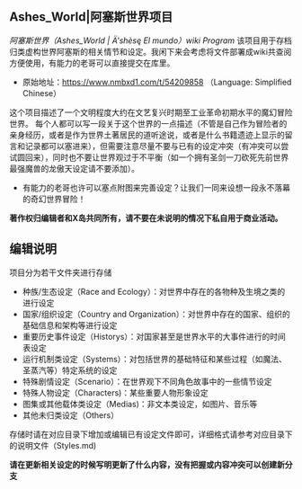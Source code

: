 ## Ashes_World|阿塞斯世界项目
*阿塞斯世界（Ashes_World | Ä'shèsę El mundo）wiki Program*
该项目用于存档归类虚构世界阿塞斯的相关情节和设定。我闲下来会考虑将文件部署成wiki共查阅方便使用，有能力的老哥可以直接提交在库里。
+ 原始地址：<https://www.nmbxd1.com/t/54209858> （Language: Simplified Chinese）

这个项目描述了一个文明程度大约在文艺复兴时期至工业革命初期水平的魔幻冒险世界。
每个人都可以写一段关于这个世界的一点描述（不管是自己作为冒险者的亲身经历，或者是作为世界土著居民的道听途说，或者是什么书籍遗迹上显示的留言和记录都可以塞进来），但需要注意尽量不要与已有的设定冲突（有冲突可以尝试圆回来），同时也不要让世界观过于不平衡（如一个拥有圣剑一刀砍死先前世界最强魔兽的龙傲天设定请不要添加）。
+ 有能力的老哥也许可以塞点附图来完善设定？让我们一同来设想一段永不落幕的奇幻世界冒险！

__著作权归编辑者和X岛共同所有，请不要在未说明的情况下私自用于商业活动。__

## 编辑说明
项目分为若干文件夹进行存储
+ 种族/生态设定（Race and Ecology）：对世界中存在的各物种及生境之类的进行设定
+ 国家/组织设定（Country and Organization）：对世界中存在的国家、组织的基础信息和架构等进行设定
+ 重要历史事件设定（Historys）：对国家甚至是世界水平的大事件进行的时间表设定
+ 运行机制类设定（Systems）：对包括世界的基础特征和某些过程（如魔法、圣蒸汽等）特定系统的设定
+ 特殊剧情设定（Scenario）：在世界观下不同角色故事中的一些情节设定
+ 特殊人物设定（Characters)：某些重要人物形象设定
+ 图集或其他载体类设定（Medias)：非文本类设定，如图片、音乐等
+ 其他未归类设定（Others）

存储时请在对应目录下增加或编辑已有设定文件即可，详细格式请参考对应目录下的说明文件（Styles.md)

__请在更新相关设定的时候写明更新了什么内容，没有把握或内容冲突可以创建新分支__
